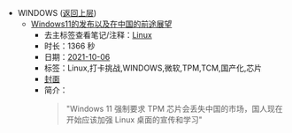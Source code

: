 - WINDOWS ([返回上层](../))
    - [Windows11的发布以及在中国的前途展望](https://www.bilibili.com/video/BV1gv411g7Lw)
        - 去主标签查看笔记/注释：[Linux](../markmap/Linux.html)
        - 时长：1366 秒
        - 日期：[2021-10-06](../markmap/202110.html)
        - 标签：Linux,打卡挑战,WINDOWS,微软,TPM,TCM,国产化,芯片
        - [封面](http://i2.hdslb.com/bfs/archive/687f964788f05fd84fb21cf95fbd3e493ea5b00c.jpg)
        - 简介：
            > "Windows 11 强制要求 TPM 芯片会丢失中国的市场，国人现在开始应该加强 Linux 桌面的宣传和学习"

